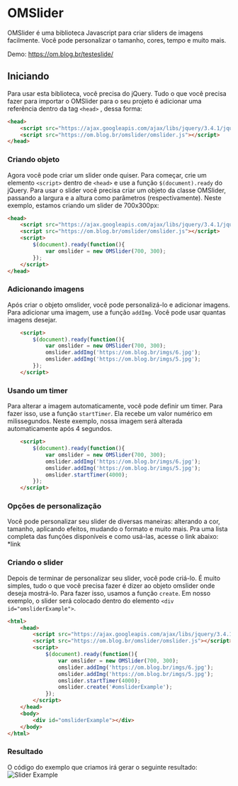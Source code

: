 # OMSlider

OMSlider é uma biblioteca Javascript para criar sliders de imagens facilmente. Você pode personalizar o tamanho, cores, tempo e muito mais.

Demo: https://om.blog.br/testeslide/

## Iniciando
Para usar esta biblioteca, você precisa do jQuery. Tudo o que você precisa fazer para importar o OMSlider para o seu projeto é adicionar uma referência dentro da tag  ```<head>``` , dessa forma:
```html
<head>
    <script src="https://ajax.googleapis.com/ajax/libs/jquery/3.4.1/jquery.min.js"></script>
    <script src="https://om.blog.br/omslider/omslider.js"></script>
</head>
```

### Criando objeto
Agora você pode criar um slider onde quiser. Para começar, crie um elemento ```<script>``` dentro de ```<head>``` e use  a função ```$(document).ready``` do jQuery. Para usar o slider você precisa criar um objeto da classe OMSlider, passando a largura e a altura como parâmetros (respectivamente). Neste exemplo, estamos criando um slider de 700x300px:
```html
<head>
    <script src="https://ajax.googleapis.com/ajax/libs/jquery/3.4.1/jquery.min.js"></script>
    <script src="https://om.blog.br/omslider/omslider.js"></script>
    <script>
        $(document).ready(function(){
            var omslider = new OMSlider(700, 300);
        });
    </script>
</head>
```

### Adicionando imagens
Após criar o objeto omslider, você pode personalizá-lo e adicionar imagens. 
Para adicionar uma imagem, use a função ```addImg```. Você pode usar quantas imagens desejar.
```html
    <script>
        $(document).ready(function(){
            var omslider = new OMSlider(700, 300);
            omslider.addImg('https://om.blog.br/imgs/6.jpg');
            omslider.addImg('https://om.blog.br/imgs/5.jpg');
        });
    </script> 
```

### Usando um timer
Para alterar a imagem automaticamente, você pode definir um timer. Para fazer isso, use a função ```startTimer```. Ela recebe um valor numérico em milissegundos. Neste exemplo, nossa imagem será alterada automaticamente após 4 segundos.
```html
    <script>
        $(document).ready(function(){
            var omslider = new OMSlider(700, 300);
            omslider.addImg('https://om.blog.br/imgs/6.jpg');
            omslider.addImg('https://om.blog.br/imgs/5.jpg');
            omslider.startTimer(4000);
        });
    </script> 
```

### Opções de personalização
Você pode personalizar seu slider de diversas maneiras: alterando a cor, tamanho, aplicando efeitos, mudando o formato e muito mais.
Pra uma lista completa das funções disponíveis e como usá-las, acesse o link abaixo:  
*link


### Criando o slider
Depois de terminar de personalizar seu slider, você pode criá-lo. É muito simples, tudo o que você precisa fazer é dizer ao objeto omslider onde deseja mostrá-lo. Para fazer isso, usamos a função ```create```. Em nosso exemplo, o slider será colocado dentro do elemento ```<div id="omsliderExample">```.
```html
<html>
    <head>
        <script src="https://ajax.googleapis.com/ajax/libs/jquery/3.4.1/jquery.min.js"></script>
        <script src="https://om.blog.br/omslider/omslider.js"></script>
        <script>
            $(document).ready(function(){
                var omslider = new OMSlider(700, 300);
                omslider.addImg('https://om.blog.br/imgs/6.jpg');
                omslider.addImg('https://om.blog.br/imgs/5.jpg');
                omslider.startTimer(4000);
                omslider.create('#omsliderExample');
            });
        </script>
    </head>
    <body>
        <div id="omsliderExample"></div>
    </body>
</html>
```

### Resultado
O código do exemplo que criamos irá gerar o seguinte resultado:  
![Slider Example](https://om.blog.br/imgs/sliderexample.gif)

